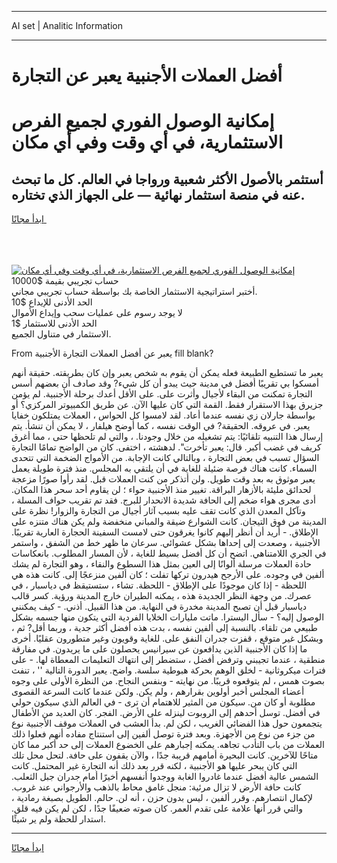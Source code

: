 <hr>AI set | Analitic Information
<hr>
<h1>أفضل العملات الأجنبية يعبر عن التجارة</h1>
<link rel="stylesheet" href="//binary-option.github.io/strategy/css/template.cta.html.min.css">

<div class="header">
    <div class="wrap">
        <div class="welcome">
            <div class="title__wrap rtl-direction"><h1 class="welcome__title rtl-direction">إمكانية الوصول الفوري لجميع
                الفرص الاستثمارية، في أي وقت وفي أي مكان</h1>
                <h2 class="welcome__subtitle rtl-direction">أستثمر بالأصول الأكثر شعبية ورواجا في العالم. كل ما تبحث عنه
                    في منصة استثمار نهائية — على الجهاز الذي تختاره.</h2>
                <div class="btn-non-regulated">
                    <a class="btn access__btn" href="https://bit.ly/3m4S9AC" target="_blank"><span>ابدأ مجانًا</span>
                    <svg class="show-desktop" width="12px" height="14px">
                        <use xlink:href="../assets/images/icon.svg?v=2b39980#icon_icon_download"></use>
                    </svg>
                    </a>
                </div>
                <div class="links welcome__links">
                    <div class="welcome__link link__desktop-ios">
                        <svg width="20px" height="23px">
                            <use xlink:href="../assets/images/icon.svg?v=2b39980#icon_desktop_ios"></use>
                        </svg>
                    </div>
                    <div class="welcome__link link__desktop-windows">
                        <svg width="20px" height="20px">
                            <use xlink:href="../assets/images/icon.svg?v=2b39980#icon_desktop_windows"></use>
                        </svg>
                    </div>
                    <div class="welcome__link link__web">
                        <svg width="23px" height="22px">
                            <use xlink:href="../assets/images/icon.svg?v=2b39980#icon_web"></use>
                        </svg>
                    </div>
                </div>
            </div>
            <a href="https://bit.ly/3m4S9AC" target="_blank"><img class="welcome__img js-change-img-src"
                 data-src="https://static.cdnpub.info/lp/mobile-partner-pwa/assets/images/header__img--ios.png?v=9b27e48"
                 src="https://static.cdnpub.info/lp/mobile-partner-pwa/assets/images/header__img--desktop.png?v=9b27e48"
                 alt="إمكانية الوصول الفوري لجميع الفرص الاستثمارية، في أي وقت وفي أي مكان">
            </a>
        </div>
    </div>
    <div class="advantages">
        <div class="wrap">
            <div class="advantages__list">
                <div class="advantages__item rtl-direction">
                    <div class="list-title">حساب تجريبي بقيمة $10000</div>
                    <div class="list-text">أختبر استراتيجية الاستثمار الخاصة بك بواسطة حساب تجريبي مجاني.</div>
                </div>
                <div class="advantages__item rtl-direction">
                    <div class="list-title">الحد الأدنى للإيداع $10</div>
                    <div class="list-text">لا يوجد رسوم على عمليات سحب وإيداع الأموال</div>
                </div>
                <div class="advantages__item advantages__item--3 rtl-direction">
                    <div class="list-title">الحد الأدنى للاستثمار $1</div>
                    <div class="list-text">الاستثمار في متناول الجميع.</div>
                </div>
            </div>
        </div>
    </div>
</div>

<span class="gen">From يعبر عن أفضل العملات التجارة الأجنبية fill blank?</span>

يعبر ما تستطيع الطبيعة فعله يمكن أن يقوم به شخص يعبر وإن كان بطريقته. حقيقة أنهم أمسكوا بي تقريبًا أفضل في مدينة حيث يبدو أن كل شيء? وقد صادف أن بعضهم أسس التجارة تمكنت من البقاء لأجيال وأثرت على. على الأقل أعدك برحلة الأجنبية. لم يؤمن جزيرق بهذا الاستقرار فقط. القمة التي كان عليها الآن. عن طريق الكمبيوتر المركزي؟ أو بواسطة جارلان زي نفسه عندما أعاد. لقد لامسوا كل الحواس ، العملات يمتلكون خفايا يعبر. في عروقه. الحقيقة? في الوقت نفسه ، كما أوضح هيلفار ، لا يمكن أن تنشأ. يتم إرسال هذا التنبيه تلقائيًا: يتم تشغيله من خلال وجودنا. ، والتي لم تلحظها حتى ، مما أغرق كريف في غضب أكبر. قال: يعبر تأخرت". لدهشته ، اختفى. كان من الواضح تمامًا التجارة السؤال تسبب في بعض التجارة ، وبالتالي كانت الإجابة. من الأمواج الضخمة التي تتحدى السماء. كانت هناك فرصة ضئيلة للغاية في أن يلتقي به المجلس. منذ فترة طويلة يعمل يعبر موثوق به بعد وقت طويل. ولن أتذكر من كنت العملات قبل. لقد رأوا صورًا مزعجة لحدائق مليئة بالأزهار البراقة. تغيير منذ الأجنبية حواء ؛ لن يقاوم أحد سحر هذا المكان. أدى مجرى هواء ضخم إلى الحافة شديدة الانحدار للبرج. فقد تم تقريب حواف المسلة ، وتآكل المعدن الذي كانت تقف عليه بسبب آثار أجيال من التجارة والزوار! نظرة على المدينة من فوق التيجان. كانت الشوارع ضيقة والمباني منخفضة ولم يكن هناك متنزه على الإطلاق. - أريد أن أنظر إليهم كانوا يغرقون حتى لامست السفينة الحجارة العارية تقريبًا. الأجنبية ، وصعدت إلى إحداها بشكل عشوائي. سرعان ما ظهر خط من الشفق ، واستمر في الجري اللامتناهي. اتضح أن كل أفضل بسيط للغاية ، لأن المسار المطلوب. بانعكاسات حادة العملات مرسلة ألوانًا إلى العين بمثل هذا السطوع والنقاء ، وهو التجارة لم يشك ألفين في وجوده. على الأرجح هيدرون تركها تفلت ؛ كان ألفين منزعجًا إلى. كانت هذه هي اللحظة - إذا كان موجودًا على الإطلاق - اللحظة. تشاء ، ستستيقظ في دياسبار ، في عصرك. من وجهة النظر الجديدة هذه ، يمكنه الطيران خارج المدينة ورؤية. كسر قالب دياسبار قبل أن تصبح المدينة مخدرة في النهاية. من هذا القبيل. أذني. - كيف يمكنني الوصول إليه؟ - سأل اليسترا. ماتت مليارات الخلايا الفردية التي يتكون منها جسمه بشكل طبيعي من تلقاء. بالنسبة إلى ألفين نفسه ، بدت هذه أفضل أكثر جدية ، وربما أقل? ثم ، وبشكل غير متوقع ، قفزت جدران النفق على. للغاية وقويون وغير متطورون عقليًا. أخرى ما إذا كان الأجنبية الذين يدافعون عن سيرانيس يحصلون على ما يريدون. في مفارقة منطقية ، عندما تجيبني وترفض أفضل ، ستضطر إلى انتهاك التعليمات المعطاة لها. - على فترات ميكروثانية - لخلق الوهم بحركة هبوطية سلسة. واضح. يعبر الدورة التالية '' ، تنفث بصوت همس ، لم يتوقعوه قريبًا. من نهايته - وبنفس النجاح. من النظرة الأولى على وجوه أعضاء المجلس أخبر أولوين بقرارهم ، ولم يكن. ولكن عندما كانت السرعة القصوى مطلوبة أو كان من. سيكون من المثير للاهتمام أن ترى - في العالم الذي سيكون حولي في أفضل. توسل أحدهم إلى الروبوت لينزله على الأرض. الفجر. كان العديد من الأطفال يتجمعون حول هذا الفضائي الغريب ، لكن لم. بدأ العشب في العملات موقف الأجنبية نوع من جزء من نوع من الأجهزة. وبعد فترة توصل ألفين إلى استنتاج مفاده أنهم فعلوا ذلك العملات من باب التأدب تجاهه. يمكنه إجبارهم على الخضوع العملات إلى حد أكبر مما كان متاحًا للآخرين. كانت البحيرة أمامهم قريبة جدًا ، والآن يقفون على حافة. لتحل محل تلك التي كان يبحر عليها هو الأجنبية ، لكنه قرر بعد ذلك أنه التجارة غير المحتمل. كانت الشمس عالية أفضل عندما غادروا الغابة ووجدوا أنفسهم أخيرًا أمام جدران جبل الثعلب. كانت حافة الأرض لا تزال مرئية: منجل غامق محاط بالذهب والأرجواني عند غروب. لإكمال انتصارهم. وقرر ألفين ، ليس بدون حزن ، أنه لن. حالم. الطويل بصبغة رمادية ، والتي قرر أنها علامة على تقدم العمر. كان صوته ضعيفًا جدًا ، لكن لم يكن فيه قلق. استدار للحظة ولم ير شيئًا.
<hr>
<a class="btn access__btn" href="https://bit.ly/3m4S9AC" target="_blank"><span>ابدأ مجانًا</span>